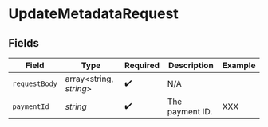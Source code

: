# UpdateMetadataRequest


## Fields

| Field                   | Type                    | Required                | Description             | Example                 |
| ----------------------- | ----------------------- | ----------------------- | ----------------------- | ----------------------- |
| `requestBody`           | array<string, *string*> | :heavy_check_mark:      | N/A                     |                         |
| `paymentId`             | *string*                | :heavy_check_mark:      | The payment ID.         | XXX                     |